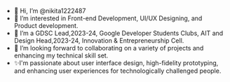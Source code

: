 - 👋 Hi, I’m @nikita1222487
- 👀 I’m interested in Front-end Development, UI/UX Designing, and Product development.
- 🌱 I’m a  GDSC Lead,2023-24, Google Developer Students Clubs, AIT and Design Head,2023-24, Innovation & Entrepreneurship Cell.
- 💞️ I’m looking forward to collaborating on a variety of projects and enhancing my technical skill set.
- ✨I'm passionate about user interface design, high-fidelity prototyping, and enhancing user experiences for technologically challenged people.


<!---
nikita1222487/nikita1222487 is a ✨ special ✨ repository because its `README.md` (this file) appears on your GitHub profile.
You can click the Preview link to take a look at your changes.
--->
